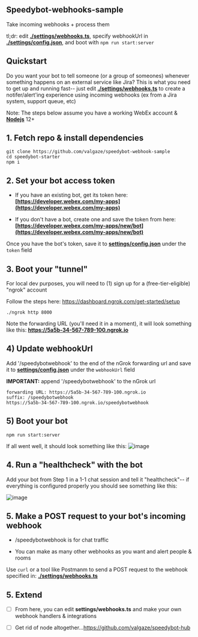 ## Speedybot-webhooks-sample

Take incoming webhooks + process them

tl;dr: edit **[./settings/webhooks.ts](./settings/webhooks.ts)**, specify webhookUrl in **[./settings/config.json](./settings/config.json)**, and boot with ```npm run start:server```

## Quickstart

Do you want your bot to tell someone (or a group of someones) whenever something happens on an external service like Jira? This is what you need to get up and running fast-- just edit **[./settings/webhooks.ts](./settings/webhooks.ts)** to create a notifer/alert'ing experience using incoming webhooks (ex from a Jira system, support queue, etc)

Note: The steps below assume you have a working WebEx account & **[Nodejs](https://nodejs.org/en/download/)** 12+

## 1. Fetch repo & install dependencies

```
git clone https://github.com/valgaze/speedybot-webhook-sample
cd speedybot-starter
npm i
```

## 2. Set your bot access token

- If you have an existing bot, get its token here: **[https://developer.webex.com/my-apps](https://developer.webex.com/my-apps)**

- If you don't have a bot, create one and save the token from here: **[https://developer.webex.com/my-apps/new/bot](https://developer.webex.com/my-apps/new/bot)**

Once you have the bot's token, save it to **[settings/config.json](./settings/config.json)** under the ```token``` field

## 3. Boot your "tunnel"

For local dev purposes, you will need to (1) sign up for a (free-tier-eligible) "ngrok" account

Follow the steps here: https://dashboard.ngrok.com/get-started/setup

```
./ngrok http 8000
```

Note the forwarding URL (you'll need it in a moment), it will look something like this: **https://5a5b-34-567-789-100.ngrok.io**

## 4) Update webhookUrl

Add '/speedybotwebhook' to the end of the nGrok forwarding url and save it to **[settings/config.json](./settings/config.json)** under the ```webhookUrl``` field

**IMPORTANT:** append '/speedybotwebhook' to the nGrok url

```
forwarding URL: https://5a5b-34-567-789-100.ngrok.io
suffix: /speedybotwebhook
https://5a5b-34-567-789-100.ngrok.io/speedybotwebhook
```

## 5) Boot your bot

```
npm run start:server
```

If all went well, it should look something like this:
![image](https://raw.githubusercontent.com/valgaze/speedybot/master/docs/assets/framework_success.png)

## 4. Run a "healthcheck" with the bot

Add your bot from Step 1 in a 1-1 chat session and tell it "healthcheck"-- if everything is configured properly you should see something like this:

![image](https://raw.githubusercontent.com/valgaze/speedybot/master/docs/assets/healthcheck.gif)

## 5. Make a POST request to your bot's incoming webhook

- /speedybotwebhook is for chat traffic

- You can make as many other webhooks as you want and alert people & rooms

Use ```curl``` or a tool like Postmanm to send a POST request to the webhook specified in: **[./settings/webhooks.ts](./settings/webhooks.ts)**

## 5. Extend

- [ ] From here, you can edit **settings/webhooks.ts** and make your own webhook handlers & integrations

- [ ] Get rid of node altogether...https://github.com/valgaze/speedybot-hub